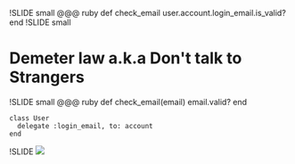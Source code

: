 !SLIDE small
    @@@ ruby
    def check_email
      user.account.login_email.is_valid?
    end
!SLIDE small
# Demeter law a.k.a Don't talk to Strangers
!SLIDE small
    @@@ ruby
    def check_email(email)
      email.valid?
    end

    class User
      delegate :login_email, to: account
    end
!SLIDE
<img src='http://blog.yannick.io/images/ruby.png'/>
